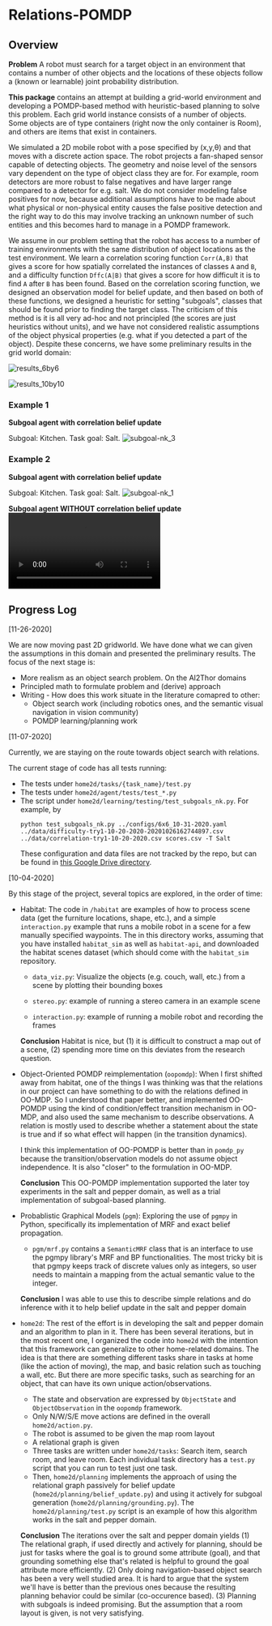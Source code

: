 # Relations-POMDP


## Overview

**Problem** A robot must search for a target object in an environment that contains a number of other objects and the locations of these objects follow a (known or learnable) joint probability distribution.

**This package** contains an attempt at building a grid-world environment and developing a POMDP-based method with heuristic-based planning to solve this problem. Each grid world instance consists of a number of objects. Some objects are of type containers (right now the only container is Room), and others are items that exist in containers.

We simulated a 2D mobile robot with a pose specified by (x,y,θ) and that moves with a discrete action space. The robot projects a fan-shaped sensor capable of detecting objects. The geometry and noise level of the sensors vary dependent on the type of object class they are for. For example, room detectors are more robust to false negatives and have larger range compared to a detector for e.g. salt. We do not consider modeling false positives for now, because additional assumptions have to be made about what physical or non-physical entity causes the false positive detection and the right way to do this may involve tracking an unknown number of such entities and this becomes hard to manage in a POMDP framework.

We assume in our problem setting that the robot has access to a number of training environments with the same distribution of object locations as the test environment. We learn a correlation scoring function `Corr(A,B)` that gives a score for how spatially correlated the instances of classes `A` and `B`, and a difficulty function `Dffc(A|B)` that gives a score for how difficult it is to find `A` after `B` has been found. Based on the correlation scoring function, we designed an observation model for belief update, and then based on both of these functions, we designed a heuristic for setting "subgoals", classes that should be found prior to finding the target class. The criticism of this method is it is all very ad-hoc and not principled (the scores are just heuristics without units), and we have not considered realistic assumptions of the object physical properties (e.g. what if you detected a part of the object). Despite these concerns, we have some preliminary results in the grid world domain:

![results_6by6](https://i.imgur.com/5Oxe4c8.png)

![results_10by10](blob:https://imgur.com/f8339603-4976-4239-831f-9eadf2a98231)


### Example 1
**Subgoal agent with correlation belief update**

Subgoal: Kitchen.
Task goal: Salt.
![subgoal-nk_3](https://i.imgur.com/9y5c0Kk.gif)

### Example 2
**Subgoal agent with correlation belief update**

Subgoal: Kitchen.
Task goal: Salt.
![subgoal-nk_1](https://i.imgur.com/IEuhJQj.gif)


**Subgoal agent WITHOUT correlation belief update**
![subgoal-nk-nocorr_2](https://i.imgur.com/A1JUTva.mp4)


## Progress Log

[11-26-2020]

We are now moving past 2D gridworld. We have done what we can given the assumptions in this domain and presented the preliminary results. The focus of the next stage is:

* More realism as an object search problem. On the AI2Thor domains
* Principled math to formulate problem and (derive) approach
* Writing - How does this work situate in the literature comapred to other:
   * Object search work (including robotics ones, and the semantic visual navigation in vision community)
   * POMDP learning/planning work

[11-07-2020]

Currently, we are staying on the route towards object search with relations.

The current stage of code has all tests running:

- The tests under `home2d/tasks/{task_name}/test.py`
- The tests under `home2d/agent/tests/test_*.py`
- The script under `home2d/learning/testing/test_subgoals_nk.py`. For example, by
  ```
  python test_subgoals_nk.py ../configs/6x6_10-31-2020.yaml ../data/difficulty-try1-10-20-2020-20201026162744897.csv ../data/correlation-try1-10-20-2020.csv scores.csv -T Salt
  ```
  These configuration and data files are not tracked by the repo, but can be found in [this Google Drive directory](https://drive.google.com/drive/u/1/folders/1-xTE3QVCt8MVjARoYobW-cI9HbsXfdtU).


[10-04-2020]

By this stage of the project, several topics are explored,
in the order of time:

- Habitat: The code in `/habitat` are examples of how to process scene data (get
  the furniture locations, shape, etc.), and a simple `interaction.py` example that
  runs a mobile robot in a scene for a few manually specified waypoints. The in
  this directory works, assuming that you have installed `habitat_sim` as well
  as `habitat-api`, and downloaded the habitat scenes dataset (which should
  come with the `habitat_sim` repository.

  - `data_viz.py`: Visualize the objects (e.g. couch, wall, etc.) from a scene
        by plotting their bounding boxes

  - `stereo.py`: example of running a stereo camera in an example scene

  - `interaction.py`: example of running a mobile robot and recording the frames


  **Conclusion** Habitat is nice, but (1) it is difficult to construct a map out of a scene,
      (2) spending more time on this deviates from the research question.

- Object-Oriented POMDP reimplementation (`oopomdp`): When I first shifted away from
  habitat, one of the things I was thinking was that the relations in our
  project can have something to do with the relations defined in OO-MDP. So I
  understood that paper better, and implemented OO-POMDP using the kind of
  condition/effect transition mechanism in OO-MDP, and also used the same
  mechanism to describe observations. A relation is mostly used to describe
  whether a statement about the state is true and if so what effect will happen
  (in the transition dynamics).

  I think this implementation of OO-POMDP is better than in `pomdp_py` because
  the transition/observation models do not assume object independence. It is also
  "closer" to the formulation in OO-MDP.

  **Conclusion** This OO-POMDP implementation supported the later toy experiments
  in the salt and pepper domain, as well as a trial implementation of subgoal-based
  planning.


- Probablistic Graphical Models (`pgm`): Exploring the use of `pgmpy` in Python,
  specifically its implementation of MRF and exact belief propagation.

  - `pgm/mrf.py` contains a `SemanticMRF` class that is an interface to use the
        pgmpy library's MRF and BP functionalities. The most tricky bit is that
        pgmpy keeps track of discrete values only as integers, so user needs to
        maintain a mapping from the actual semantic value to the integer.

  **Conclusion** I was able to use this to describe simple relations and do inference
  with it to help belief update in the salt and pepper domain

- `home2d`: The rest of the effort is in developing the salt and pepper domain and
  an algorithm to plan in it. There has been several iterations, but in the most
  recent one, I organized the code into `home2d` with the intention that this framework
  can generalize to other home-related domains. The idea is that there are something
  different tasks share in tasks at home (like the action of moving), the map, and
  basic relation such as touching a wall, etc. But there are more specific tasks, such
  as searching for an object, that can have its own unique action/observations.

  - The state and observation are expressed by `ObjectState` and `ObjectObservation`
        in the `oopomdp` framework.
  - Only N/W/S/E move actions are defined in the overall `home2d/action.py`.
  - The robot is assumed to be given the map room layout
  - A relational graph is given
  - Three tasks are written under `home2d/tasks`: Search item, search room, and leave room.
    Each individual task directory has a `test.py` script that you can run to test just one task.
  - Then, `home2d/planning` implements the approach of using the relational
    graph passively for belief update (`home2d/planning/belief_update.py`) and
    using it actively for subgoal generation (`home2d/planning/grounding.py`).
    The `home2d/planning/test.py` script is an example of how this algorithm
    works in the salt and pepper domain.

  **Conclusion** The iterations over the salt and pepper domain yields (1) The
  relational graph, if used directly and actively for planning, should be just
  for tasks where the goal is to ground some attribute (goal), and that grounding something
  else that's related is helpful to ground the goal attribute more efficiently.
  (2) Only doing navigation-based object search has been a very well studied area.
  It is hard to argue that the system we'll have is better than the previous ones
  because the resulting planning behavior could be similar (co-occurence based).
  (3) Planning with subgoals is indeed promising. But the assumption that a
  room layout is given, is not very satisfying.
